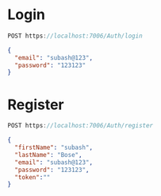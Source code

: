 # Login

```js
POST https://localhost:7006/Auth/login
```

``` json
{
  "email": "subash@123",
  "password": "123123"
}
```  
# Register

```js
POST https://localhost:7006/Auth/register
```

``` json
{
  "firstName": "subash",
  "lastName": "Bose",
  "email": "subash@123",
  "password": "123123",
  "token":""
}
````
